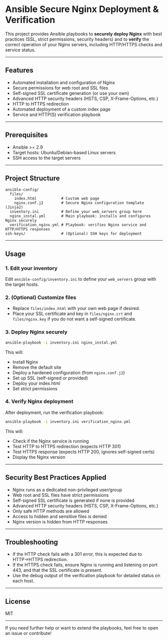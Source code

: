 # Ansible Secure Nginx Deployment & Verification

This project provides Ansible playbooks to **securely deploy Nginx** with best practices (SSL, strict permissions, security headers) and to **verify** the correct operation of your Nginx servers, including HTTP/HTTPS checks and service status.

---

## Features

- Automated installation and configuration of Nginx
- Secure permissions for web root and SSL files
- Self-signed SSL certificate generation (or use your own)
- Advanced HTTP security headers (HSTS, CSP, X-Frame-Options, etc.)
- HTTP to HTTPS redirection
- Automated deployment of a custom index page
- Service and HTTP(S) verification playbook

---

## Prerequisites

- Ansible >= 2.9
- Target hosts: Ubuntu/Debian-based Linux servers
- SSH access to the target servers

---

## Project Structure

```
ansible-config/
  files/
    index.html           # Custom web page
    nginx.conf.j2        # Secure Nginx configuration template (Jinja2)
  inventory.ini          # Define your web_servers group here
  nginx_instal.yml       # Main playbook: installs and configures Nginx securely
  verification_nginx.yml # Playbook: verifies Nginx service and HTTP/HTTPS responses
ssh-keys/                # (Optional) SSH keys for deployment
```

---

## Usage

### 1. **Edit your inventory**

Edit `ansible-config/inventory.ini` to define your `web_servers` group with the target hosts.

### 2. **(Optional) Customize files**

- Replace `files/index.html` with your own web page if desired.
- Place your SSL certificate and key in `files/nginx.crt` and `files/nginx.key` if you do not want a self-signed certificate.

### 3. **Deploy Nginx securely**

```bash
ansible-playbook -i inventory.ini nginx_instal.yml
```

This will:

- Install Nginx
- Remove the default site
- Deploy a hardened configuration (from `nginx.conf.j2`)
- Set up SSL (self-signed or provided)
- Deploy your index.html
- Set strict permissions

### 4. **Verify Nginx deployment**

After deployment, run the verification playbook:

```bash
ansible-playbook -i inventory.ini verification_nginx.yml
```

This will:

- Check if the Nginx service is running
- Test HTTP to HTTPS redirection (expects HTTP 301)
- Test HTTPS response (expects HTTP 200, ignores self-signed certs)
- Display the Nginx version

---

## Security Best Practices Applied

- Nginx runs as a dedicated non-privileged user/group
- Web root and SSL files have strict permissions
- Self-signed SSL certificate is generated if none is provided
- Advanced HTTP security headers (HSTS, CSP, X-Frame-Options, etc.)
- Only safe HTTP methods are allowed
- Access to hidden and sensitive files is denied
- Nginx version is hidden from HTTP responses

---

## Troubleshooting

- If the HTTP check fails with a 301 error, this is expected due to HTTP→HTTPS redirection.
- If the HTTPS check fails, ensure Nginx is running and listening on port 443, and that the SSL certificate is present.
- Use the debug output of the verification playbook for detailed status on each host.

---

## License

MIT

---

If you need further help or want to extend the playbooks, feel free to open an issue or contribute!
